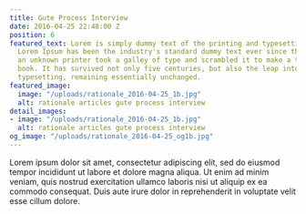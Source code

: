 ```yaml
---
title: Gute Process Interview
date: 2016-04-25 22:48:00 Z
position: 6
featured_text: Lorem is simply dummy text of the printing and typesetting industry.
  Lorem Ipsum has been the industry's standard dummy text ever since the 1500s, when
  an unknown printer took a galley of type and scrambled it to make a type specimen
  book. It has survived not only five centuries, but also the leap into electronic
  typesetting, remaining essentially unchanged.
featured_image:
  image: "/uploads/rationale_2016-04-25_1b.jpg"
  alt: rationale articles gute process interview
detail_images:
- image: "/uploads/rationale_2016-04-25_1b.jpg"
  alt: rationale articles gute process interview
og_image: "/uploads/rationale_2016-04-25_og1b.jpg"
---
```


Lorem ipsum dolor sit amet, consectetur adipiscing elit, sed do eiusmod tempor incididunt ut labore et dolore magna aliqua. Ut enim ad minim veniam, quis nostrud exercitation ullamco laboris nisi ut aliquip ex ea commodo consequat. Duis aute irure dolor in reprehenderit in voluptate velit esse cillum dolore.
